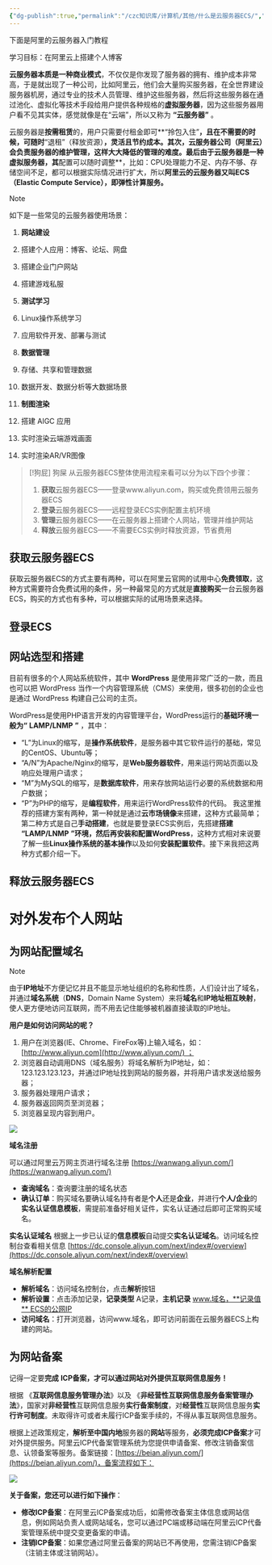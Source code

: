 ```yaml
---
{"dg-publish":true,"permalink":"/czc知识库/计算机/其他/什么是云服务器ECS/","dgPassFrontmatter":true,"created":"2024-12-07T21:38:55.304+08:00","updated":"2024-12-08T14:17:10.271+08:00"}
---
```


下面是阿里的云服务器入门教程

学习目标：在阿里云上搭建个人博客

**云服务器本质是一种商业模式**，不仅仅是你发现了服务器的拥有、维护成本非常高，于是就出现了一种公司，比如阿里云，他们会大量购买服务器，在全世界建设服务器机房，通过专业的技术人员管理、维护这些服务器，然后将这些服务器在通过池化、虚拟化等技术手段给用户提供各种规格的**虚拟服务器**，因为这些服务器用户看不见其实体，感觉就像是在“云端”，所以又称为 **“云服务器”** 。

云服务器是**按需租赁**的，用户只需要付租金即可**“拎包入住”**，且在不需要的时候，可随时**“退租”（释放资源）**，灵活且节约成本。其次，云服务器公司（阿里云）会负责服务器的维护管理，这样大大降低的管理的难度。最后由于云服务器是一种虚拟服务器，其**配置可以随时调整**，比如：CPU处理能力不足、内存不够、存储空间不足，都可以根据实际情况进行扩大，所以**阿里云的云服务器又叫ECS（Elastic Compute Service），即弹性计算服务。**



> [!NOTE]
> 如下是一些常见的云服务器使用场景：
> 
> 1. **网站建设**
> 
> 	1. 搭建个人应用：博客、论坛、网盘
> 	2. 搭建企业门户网站
> 	3. 搭建游戏私服
> 
> 2. **测试学习**
> 
> 	1. Linux操作系统学习
> 	2. 应用软件开发、部署与测试
> 
> 3. **数据管理**
> 
> 	1. 存储、共享和管理数据
> 	2. 数据开发、数据分析等大数据场景
> 
> 4. **制图渲染**
> 
> 	1. 搭建 AIGC 应用
> 	2. 实时渲染云端游戏画面
> 	3. 实时渲染AR/VR图像



> [!狗屁] 狗屎
> 从云服务器ECS整体使用流程来看可以分为以下四个步骤：
> 1. **获取**云服务器ECS——登录www.aliyun.com，购买或免费领用云服务器ECS
> 2. **登录**云服务器ECS——远程登录ECS实例配置主机环境
> 3. **管理**云服务器ECS——在云服务器上搭建个人网站，管理并维护网站
> 4. **释放**云服务器ECS——不需要ECS实例时释放资源，节省费用

## 获取云服务器ECS

获取云服务器ECS的方式主要有两种，可以在阿里云官网的试用中心**免费领取**，这种方式需要符合免费试用的条件，另一种最常见的方式就是**直接购买**一台云服务器ECS，购买的方式也有多种，可以根据实际的试用场景来选择。



## 登录ECS


## 网站选型和搭建

目前有很多的个人网站系统软件，其中 **WordPress** 是使用非常广泛的一款，而且也可以把 WordPress 当作一个内容管理系统（CMS）来使用，很多初创的企业也是通过 WordPress 构建自己公司的主页。

WordPress是使用PHP语言开发的内容管理平台，WordPress运行的**基础环境一般为“** **LAMP/LNMP** **”** ，其中：

- “L”为Linux的缩写，是**操作系统软件**，是服务器中其它软件运行的基础，常见的CentOS、Ubuntu等；
- “A/N”为Apache/Nginx的缩写，是**Web服务器软件**，用来运行网站页面以及响应处理用户请求；
- “M”为MySQL的缩写，是**数据库软件**，用来存放网站运行必要的系统数据和用户数据；
- “P”为PHP的缩写，是**编程软件**，用来运行WordPress软件的代码。
我这里推荐的搭建方案有两种，第一种就是通过**云市场镜像**来搭建，这种方式最简单；第二种方式是自己**手动搭建**，也就是要登录ECS实例后，先搭建**搭建** **“LAMP/LNMP** **”**环境，然后再**安装和配置WordPress**，这种方式相对来说要了解一些**Linux操作系统的基本操作**以及如何**安装配置软件**。接下来我把这两种方式都介绍一下。

## **释放云服务器ECS**


# 对外发布个人网站
## 为网站配置域名


> [!NOTE]
> 由于**IP地址**不方便记忆并且不能显示地址组织的名称和性质，人们设计出了域名，并通过**域名系统**（**DNS**，Domain Name System）来将**域名**和**IP地址相互映射**，使人更方便地访问互联网，而不用去记住能够被机器直接读取的IP地址。
> 
> **用户是如何访问网站的呢？**
> 
> 1. 用户在浏览器(IE、Chrome、FireFox等)上输入域名，如：[http://www.aliyun.com](http://www.aliyun.com/) ；
> 2. 浏览器自动调用DNS（域名服务）将域名解析为IP地址，如：123.123.123.123，并通过IP地址找到网站的服务器，并将用户请求发送给服务器；
> 3. 服务器处理用户请求；
> 4. 服务器返回网页至浏览器；
> 5. 浏览器呈现内容到用户。


![](/img/user/czc知识库/杂七杂八/9-附件/附件/什么是云服务器ECS_image.png)


**域名注册**

可以通过阿里云万网主页进行域名注册 [https://wanwang.aliyun.com/](https://wanwang.aliyun.com/)
- **查询域名**：查询要注册的域名状态
- **确认订单**：购买域名要确认域名持有者是**个人**还是**企业**，并进行**个人/企业**的**实名认证信息模板**，需提前准备好相关证件，实名认证通过后即可正常购买域名。

**实名认证域名**
根据上一步已认证的**信息模板**自动提交**实名认证域名**。访问域名控制台查看相关信息 [https://dc.console.aliyun.com/next/index#/overview](https://dc.console.aliyun.com/next/index#/overview)


**域名解析配置**
- **解析域名**：访问域名控制台，点击**解析**按钮
- **解析设置**：点击添加记录，**记录类型** A记录，**主机记录** www.域名，**记录值** ECS的公网IP
- **访问域名**：打开浏览器，访问www.域名，即可访问前面在云服务器ECS上构建的网站。
## 为网站备案

记得一定要**完成** **ICP备案，才可以通过网站对外提供互联网信息服务！**

根据 《**互联网信息服务管理办法**》以及 《**非经营性互联网信息服务备案管理办法**》，国家对**非经营性**互联网信息服务**实行备案制度**，对**经营性**互联网信息服务**实行许可制度**。未取得许可或者未履行ICP备案手续的，不得从事互联网信息服务。

根据上述政策规定，**解析至中国内地**服务器的**网站**等服务，**必须完成ICP备案**才可对外提供服务。阿里云ICP代备案管理系统为您提供申请备案、修改注销备案信息、认领备案等服务。备案链接：[https://beian.aliyun.com/](https://beian.aliyun.com/)，备案流程如下：

![](/img/user/czc知识库/杂七杂八/9-附件/附件/什么是云服务器ECS_image-1.png)


**关于备案，您还可以进行如下操作**：

- **修改ICP备案**：在阿里云ICP备案成功后，如需修改备案主体信息或网站信息，例如网站负责人或网站域名，您可以通过PC端或移动端在阿里云ICP代备案管理系统中提交变更备案的申请。
- **注销ICP备案**：如果您通过阿里云备案的网站已不再使用，您需注销ICP备案（注销主体或注销网站）。


